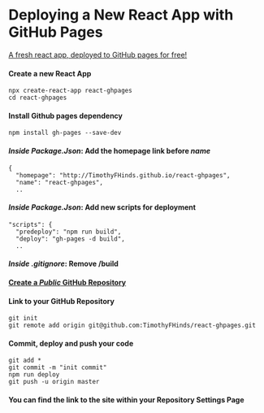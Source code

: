 # Deploying a New React App with GitHub Pages

[A fresh react app, deployed to GitHub pages for free!][pagelink]

#### Create a new React App
```
npx create-react-app react-ghpages
cd react-ghpages
```

#### Install Github pages dependency
```
npm install gh-pages --save-dev
```

#### *Inside Package.Json*: Add the homepage link before *name*
```
{
  "homepage": "http://TimothyFHinds.github.io/react-ghpages",
  "name": "react-ghpages",
  ..
```

#### *Inside Package.Json*: Add new scripts for deployment
```
"scripts": {
  "predeploy": "npm run build",
  "deploy": "gh-pages -d build",
  ..
```

#### *Inside .gitignore*: Remove /build 

#### [Create a *Public* GitHub Repository][newrepo]

#### Link to your GitHub Repository
```
git init
git remote add origin git@github.com:TimothyFHinds/react-ghpages.git
```

#### Commit, deploy and push your code
```
git add *
git commit -m "init commit"
npm run deploy
git push -u origin master
```

#### You can find the link to the site within your Repository Settings Page

[newrepo]: https://github.com/new
[pagelink]: https://timothyfhinds.github.io/react-ghpages/
